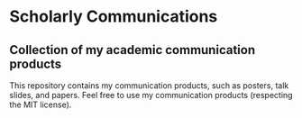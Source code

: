 # Scholarly Communications

## Collection of my academic communication products
This repository contains my communication products, such as posters, talk slides, and papers. Feel free to use my communication products (respecting the MIT license).
